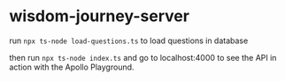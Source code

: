 # wisdom-journey-server

run `npx ts-node load-questions.ts` to load questions in database

then run `npx ts-node index.ts` and go to localhost:4000 to see the API in action with the Apollo Playground.
